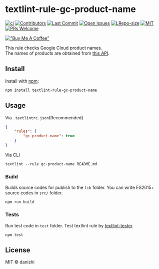 # textlint-rule-gc-product-name

[![ci](https://github.com/danishi/textlint-rule-gc-product-name/actions/workflows/ci.yml/badge.svg)](https://github.com/danishi/textlint-rule-gc-product-name/actions/workflows/ci.yml)
[![Contributors](https://img.shields.io/github/contributors/danishi/textlint-rule-gc-product-name)](https://github.com/danishi/textlint-rule-gc-product-name/contributors)
[![Last Commit](https://img.shields.io/github/last-commit/danishi/textlint-rule-gc-product-name)](https://github.com/danishi/textlint-rule-gc-product-name/last-commit)
[![Open Issues](https://img.shields.io/github/issues-raw/danishi/textlint-rule-gc-product-name)](https://github.com/danishi/textlint-rule-gc-product-name/issues)
[![LRepo-size](https://img.shields.io/github/repo-size/danishi/textlint-rule-gc-product-name)](https://github.com/danishi/textlint-rule-gc-product-name/repo-size)
[![MIT](https://img.shields.io/github/license/danishi/textlint-rule-gc-product-name)](https://github.com/danishi/textlint-rule-gc-product-name/blob/master/LICENSE)
[![PRs Welcome](https://img.shields.io/badge/PRs-welcome-brightgreen.svg?style=flat-square)](https://makeapullrequest.com)

[!["Buy Me A Coffee"](https://www.buymeacoffee.com/assets/img/custom_images/orange_img.png)](https://www.buymeacoffee.com/danishi)

This rule checks Google Cloud product names.  
The names of products are obtained from [this API](https://github.com/danishi/gc-service-list-api).

## Install

Install with [npm](https://www.npmjs.com/):

    npm install textlint-rule-gc-product-name

## Usage

Via `.textlintrc.json`(Recommended)

```json
{
    "rules": {
        "gc-product-name": true
    }
}
```

Via CLI

```
textlint --rule gc-product-name README.md
```

### Build

Builds source codes for publish to the `lib` folder.
You can write ES2015+ source codes in `src/` folder.

    npm run build

### Tests

Run test code in `test` folder.
Test textlint rule by [textlint-tester](https://github.com/textlint/textlint-tester).

    npm test

## License

MIT © danishi
